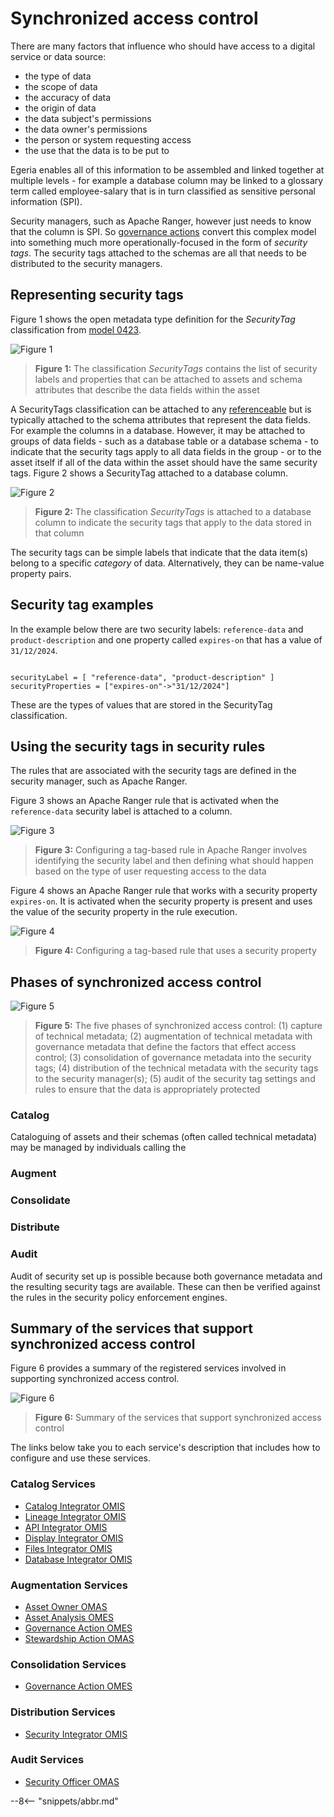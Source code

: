 <!-- SPDX-License-Identifier: CC-BY-4.0 -->
<!-- Copyright Contributors to the ODPi Egeria project 2020. -->

# Synchronized access control

There are many factors that influence who should have access to a digital service or data source:

- the type of data
- the scope of data
- the accuracy of data
- the origin of data
- the data subject's permissions
- the data owner's permissions
- the person or system requesting access
- the use that the data is to be put to

Egeria enables all of this information to be assembled and linked together at multiple levels - for example a database column may be linked to a glossary term called employee-salary that is in turn classified as sensitive personal information (SPI).

Security managers, such as Apache Ranger, however just needs to know that the column is SPI. So [governance actions](/concepts/governance-action) convert this complex model into something much more operationally-focused in the form of *security tags*.  The security tags attached to the schemas are all that needs to be distributed to the security managers.

## Representing security tags

Figure 1 shows the open metadata type definition for the *SecurityTag* classification from [model 0423](/types/4/0423-Security-Tags).

![Figure 1](security-tags-type-def.svg)
> **Figure 1:** The classification *SecurityTags* contains the list of security labels and properties that can be attached to assets and schema attributes that describe the data fields within the asset 

A SecurityTags classification can be attached to any [referenceable](/concepts/referenceable) but is typically attached to the schema attributes that represent the data fields.  For example the columns in a database.  However, it may be attached to groups of data fields - such as a database table or a database schema - to indicate that the security tags apply to all data fields in the group - or to the asset itself if all of the data within the asset should have the same security tags.  Figure 2 shows a SecurityTag attached to a database column.

![Figure 2](security-tags-use.svg)
> **Figure 2:** The classification *SecurityTags* is attached to a database column to indicate the security tags that apply to the data stored in that column

The security tags can be simple labels that indicate that the data item(s) belong to a specific *category* of data.  Alternatively, they can be name-value property pairs.

## Security tag examples

In the example below there are two security labels: `reference-data` and `product-description` and one property called `expires-on` that has a value of `31/12/2024`.
```

securityLabel = [ "reference-data", "product-description" ]
securityProperties = ["expires-on"->"31/12/2024"]

```
These are the types of values that are stored in the SecurityTag classification.

## Using the security tags in security rules

The rules that are associated with the security tags are defined in the security manager, such as Apache Ranger.

Figure 3 shows an Apache Ranger rule that is activated when the `reference-data` security label is attached to a column.

![Figure 3](reference-data-tag-example-ranger.png)
> **Figure 3:** Configuring a tag-based rule in Apache Ranger involves identifying the security label and then defining what should happen based on the type of user requesting access to the data

Figure 4 shows an Apache Ranger rule that works with a security property `expires-on`.  It is activated when the security property is present and uses the value of the security property in the rule execution.

![Figure 4](expires-on-tag-example-ranger.png)
> **Figure 4:** Configuring a tag-based rule that uses a security property


## Phases of synchronized access control

![Figure 5](security-tags-lifecycle.svg)
> **Figure 5:** The five phases of synchronized access control: (1) capture of technical metadata; (2) augmentation of technical metadata with governance metadata that define the factors that effect access control; (3) consolidation of governance metadata into the security tags; (4) distribution of the technical metadata with the security tags to the security manager(s); (5) audit of the security tag settings and rules to ensure that the data is appropriately protected

### Catalog

Cataloguing of assets and their schemas (often called technical metadata) may be managed by individuals calling the 
### Augment

### Consolidate

### Distribute

### Audit

Audit of security set up is possible because both governance metadata and the resulting security tags are available.  These can then be verified against the rules in the security policy enforcement engines.

## Summary of the services that support synchronized access control

Figure 6 provides a summary of the registered services involved in supporting synchronized access control.

![Figure 6](security-tags-technology-summary.svg)
> **Figure 6:** Summary of the services that support synchronized access control

The links below take you to each service's description that includes how to configure and use these services.

### Catalog Services

- [Catalog Integrator OMIS](/services/omis/catalog-integrator/overview)
- [Lineage Integrator OMIS](/services/omis/lineage-integrator/overview)
- [API Integrator OMIS](/services/omis/api-integrator/overview)
- [Display Integrator OMIS](/services/omis/display-integrator/overview)
- [Files Integrator OMIS](/services/omis/files-integrator/overview)
- [Database Integrator OMIS](/services/omis/database-integrator/overview)

### Augmentation Services

- [Asset Owner OMAS](/services/omas/asset-owner/overview)
- [Asset Analysis OMES](/services/omes/asset-analysis/overview)
- [Governance Action OMES](/services/omes/governance-action/overview)
- [Stewardship Action OMAS](/services/omas/stewardship-action/overview)

### Consolidation Services

- [Governance Action OMES](/services/omes/governance-action/overview)


### Distribution Services

- [Security Integrator OMIS](/services/omis/security-integrator/overview)

### Audit Services

- [Security Officer OMAS](/services/omas/security-officer/overview)






--8<-- "snippets/abbr.md"